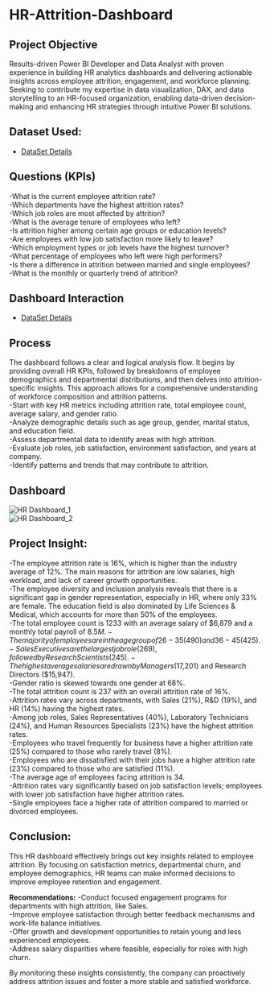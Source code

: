 # HR-Attrition-Dashboard
## Project Objective
Results-driven Power BI Developer and Data Analyst with proven experience in building HR analytics dashboards and delivering actionable insights across employee attrition, engagement, and workforce planning. Seeking to contribute my expertise in data visualization, DAX, and data storytelling to an HR-focused organization, enabling data-driven decision-making and enhancing HR strategies through intuitive Power BI solutions.
## Dataset Used:
- <a href="https://github.com/Sushant7890/HR-Attrition-Dashboard/blob/main/HR_Analytics.csv">DataSet Details</a>

## Questions (KPIs)                                                                                                        
-What is the current employee attrition rate?                                                                                      
-Which departments have the highest attrition rates?                                                                                    
-Which job roles are most affected by attrition?                                                                                 
-What is the average tenure of employees who left?                                                                                      
-Is attrition higher among certain age groups or education levels?                                                                              
-Are employees with low job satisfaction more likely to leave?                                                                                         
-Which employment types or job levels have the highest turnover?                                                                                
-What percentage of employees who left were high performers?                                                                                                                 
-Is there a difference in attrition between married and single employees?                                                                                          
-What is the monthly or quarterly trend of attrition?                                                                          

## Dashboard Interaction
- <a href="https://github.com/Sushant7890/HR-Attrition-Dashboard/blob/main/HR%20Attrition%20Dashboard.pbix">DataSet Details</a>
## Process                                                                              
The dashboard follows a clear and logical analysis flow. It begins by providing overall HR KPIs, followed by breakdowns of employee demographics and departmental distributions, and then delves into attrition-specific insights. This approach allows for a comprehensive understanding of workforce composition and attrition patterns.                                       
-Start with key HR metrics including attrition rate, total employee count, average salary, and gender ratio.                                                         
-Analyze demographic details such as age group, gender, marital status, and education field.                                                               
-Assess departmental data to identify areas with high attrition.                                                                
-Evaluate job roles, job satisfaction, environment satisfaction, and years at company.                                                       
-Identify patterns and trends that may contribute to attrition.                                                                   

## Dashboard
![HR Dashboard_1](https://github.com/user-attachments/assets/8fe7e3ae-6692-49e8-8115-125ec484526a)                                                       
![HR Dashboard_2](https://github.com/user-attachments/assets/b1cd5ecd-34ba-4427-b8ce-b5632a55910e)                                                          

## Project Insight:                                                                               
-The employee attrition rate is 16%, which is higher than the industry average of 12%. The main reasons for attrition are low salaries, high workload, and lack of career growth opportunities.                                                                                                  
-The employee diversity and inclusion analysis reveals that there is a significant gap in gender representation, especially in HR, where only 33% are female. The education field is also dominated by Life Sciences & Medical, which accounts for more than 50% of the employees.                                  
-The total employee count is 1233 with an average salary of $6,879 and a monthly total payroll of $8.5M.                             
-The majority of employees are in the age group of 26-35 (490) and 36-45 (425).                           
-Sales Executives are the largest job role (269), followed by Research Scientists (245).                              
-The highest average salaries are drawn by Managers ($17,201) and Research Directors ($15,947).                            
-Gender ratio is skewed towards one gender at 68%.                             
-The total attrition count is 237 with an overall attrition rate of 16%.                              
-Attrition rates vary across departments, with Sales (21%), R&D (19%), and HR (14%) having the highest rates.                                                      
-Among job roles, Sales Representatives (40%), Laboratory Technicians (24%), and Human Resources Specialists (23%) have the highest attrition rates.                              
-Employees who travel frequently for business have a higher attrition rate (25%) compared to those who rarely travel (8%).                    
-Employees who are dissatisfied with their jobs have a higher attrition rate (23%) compared to those who are satisfied (11%).                                            
-The average age of employees facing attrition is 34.                                                            
-Attrition rates vary significantly based on job satisfaction levels; employees with lower job satisfaction have higher attrition rates.                              
-Single employees face a higher rate of attrition compared to married or divorced employees.                                          

## Conclusion:
This HR dashboard effectively brings out key insights related to employee attrition. By focusing on satisfaction metrics, departmental churn, and employee demographics, HR teams can make informed decisions to improve employee retention and engagement.                                                                                        

**Recommendations:**
-Conduct focused engagement programs for departments with high attrition, like Sales.                                                                       
-Improve employee satisfaction through better feedback mechanisms and work-life balance initiatives.                                               
-Offer growth and development opportunities to retain young and less experienced employees.                                                 
-Address salary disparities where feasible, especially for roles with high churn.                                                                       

By monitoring these insights consistently, the company can proactively address attrition issues and foster a more stable and satisfied workforce.



